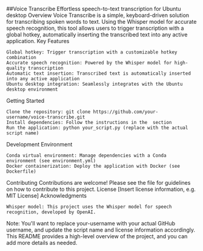 ##Voice Transcribe
Effortless speech-to-text transcription for Ubuntu desktop
Overview
Voice Transcribe is a simple, keyboard-driven solution for transcribing spoken words to text. Using the Whisper model for accurate speech recognition, this tool allows users to trigger transcription with a global hotkey, automatically inserting the transcribed text into any active application.
Key Features

    Global hotkey: Trigger transcription with a customizable hotkey combination
    Accurate speech recognition: Powered by the Whisper model for high-quality transcription
    Automatic text insertion: Transcribed text is automatically inserted into any active application
    Ubuntu desktop integration: Seamlessly integrates with the Ubuntu desktop environment

Getting Started

    Clone the repository: git clone https://github.com/your-username/voice-transcribe.git
    Install dependencies: Follow the instructions in the  section
    Run the application: python your_script.py (replace with the actual script name)

Development Environment

    Conda virtual environment: Manage dependencies with a Conda environment (see environment.yml)
    Docker containerization: Deploy the application with Docker (see Dockerfile)

Contributing
Contributions are welcome! Please see the  file for guidelines on how to contribute to this project.
License
[Insert license information, e.g. MIT License]
Acknowledgments

    Whisper model: This project uses the Whisper model for speech recognition, developed by OpenAI.

Note: You'll want to replace your-username with your actual GitHub username, and update the script name and license information accordingly. This README provides a high-level overview of the project, and you can add more details as needed.